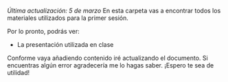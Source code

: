 *Última actualización: 5 de marzo*
En esta carpeta vas a encontrar todos los materiales utilizados para la primer sesión.

Por lo pronto, podrás ver:
- La presentación utilizada en clase

Conforme vaya añadiendo contenido iré actualizando el documento. Si encuentras algún error agradecería me lo hagas saber. ¡Espero te sea de utilidad!
